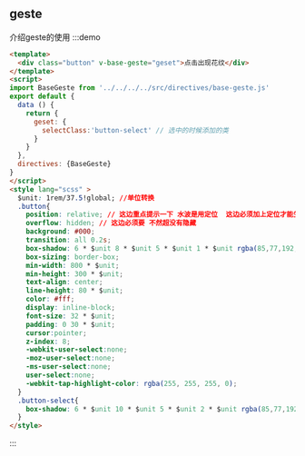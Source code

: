 <script>
import BaseGeste from '../../../../src/directives/base-geste.js'
export default {
  data () {
    return {
      geset: {selectClass:'button-select'}
    }
  },
  directives: {BaseGeste},
  methods: {
    onClickToast () {
      this.$toast('提示信息');
    }
  }
}
</script>
<style lang="scss" >
  $unit: 1rem/37.5!global; //单位转换
  .button{
    background: #000;
    transition: all 0.2s;
    box-shadow: 6 * $unit 8 * $unit 5 * $unit 1 * $unit rgba(85,77,192,.2);
    box-sizing: border-box;
    min-width: 800 * $unit;
    min-height: 300 * $unit;
    text-align: center;
    line-height: 80 * $unit;
    color: #fff;
    display: inline-block;
    font-size: 32 * $unit;
    padding: 0 30 * $unit;
    cursor:pointer;
    z-index: 8;
    position: relative;
    overflow: hidden;
    -webkit-user-select:none;
    -moz-user-select:none;
    -ms-user-select:none;
    user-select:none;
    -webkit-tap-highlight-color: rgba(255, 255, 255, 0);
  }
  .button-select{
    box-shadow: 6 * $unit 10 * $unit 5 * $unit 2 * $unit rgba(85,77,192,.3);
  }
</style>
## geste
介绍geste的使用
:::demo
``` html
<template>
  <div class="button" v-base-geste="geset">点击出现花纹</div>
</template>
<script>
import BaseGeste from '../../../../src/directives/base-geste.js'
export default {
  data () {
    return {
      geset: {
        selectClass:'button-select' // 选中的时候添加的类
      }
    }
  },
  directives: {BaseGeste}
}
</script>
<style lang="scss" >
  $unit: 1rem/37.5!global; //单位转换
  .button{
    position: relative; // 这边重点提示一下 水波是用定位  这边必须加上定位才能生效 
    overflow: hidden; // 这边必须要 不然超没有隐藏
    background: #000;
    transition: all 0.2s;
    box-shadow: 6 * $unit 8 * $unit 5 * $unit 1 * $unit rgba(85,77,192,.2);
    box-sizing: border-box;
    min-width: 800 * $unit;
    min-height: 300 * $unit;
    text-align: center;
    line-height: 80 * $unit;
    color: #fff;
    display: inline-block;
    font-size: 32 * $unit;
    padding: 0 30 * $unit;
    cursor:pointer;
    z-index: 8;
    -webkit-user-select:none;
    -moz-user-select:none;
    -ms-user-select:none;
    user-select:none;
    -webkit-tap-highlight-color: rgba(255, 255, 255, 0);
  }
  .button-select{
    box-shadow: 6 * $unit 10 * $unit 5 * $unit 2 * $unit rgba(85,77,192,.3);
  }
</style>
```
:::
